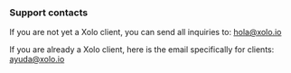 ### Support contacts

If you are not yet a Xolo client, you can send all inquiries to: [hola@xolo.io](mailto:hola@xolo.io)

If you are already a Xolo client, here is the email specifically for clients: [ayuda@xolo.io](mailto:ayuda@xolo.io)
